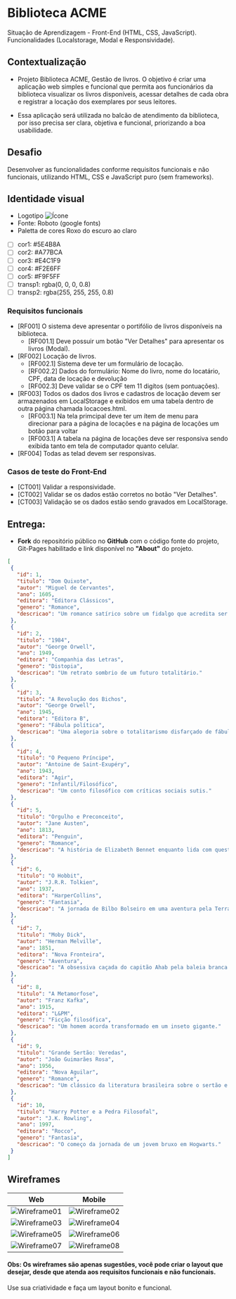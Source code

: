 # Biblioteca ACME
Situação de Aprendizagem - Front-End (HTML, CSS, JavaScript).
Funcionalidades (Localstorage, Modal e Responsividade).

## Contextualização
- Projeto Biblioteca ACME, Gestão de livros. O objetivo é criar uma aplicação web simples e funcional que permita aos funcionários da biblioteca visualizar os livros disponíveis, acessar detalhes de cada obra e registrar a locação dos exemplares por seus leitores.

- Essa aplicação será utilizada no balcão de atendimento da biblioteca, por isso precisa ser clara, objetiva e funcional, priorizando a boa usabilidade.

## Desafio
Desenvolver as funcionalidades conforme requisitos funcionais e não funcionais, utilizando HTML, CSS e JavaScript puro (sem frameworks).

## Identidade visual
- Logotipo ![Ícone](./assets/livro.png)
- Fonte: Roboto (google fonts)
- Paletta de cores Roxo do escuro ao claro

- [ ] cor1: #5E4B8A
- [ ] cor2: #A77BCA
- [ ] cor3: #E4C1F9
- [ ] cor4: #F2E6FF
- [ ] cor5: #F9F5FF
- [ ] transp1: rgba(0, 0, 0, 0.8)
- [ ] transp2: rgba(255, 255, 255, 0.8)

### Requisitos funcionais
- [RF001] O sistema deve apresentar o portifólio de livros disponíveis na biblioteca.
    - [RF001.1] Deve possuir um botão "Ver Detalhes" para apresentar os livros (Modal).
- [RF002] Locação de livros.
    - [RF002.1] Sistema deve ter um formulário de locação.
    - [RF002.2] Dados do formulário: Nome do livro, nome do locatário, CPF, data de locação e devolução
    - [RF002.3] Deve validar se o CPF tem 11 digítos (sem pontuações).
- [RF003] Todos os dados dos livros e cadastros de locação devem ser armazenados em LocalStorage e exibidos em uma tabela dentro de outra página chamada locacoes.html.
    - [RF003.1] Na tela primcipal deve ter um ítem de menu para direcionar para a página de locações e na página de locações um botão para voltar
    - [RF003.1] A tabela na página de locações deve ser responsiva sendo exibida tanto em tela de computador quanto celular.
- [RF004] Todas as telad devem ser responsivas.

### Casos de teste do Front-End
 - [CT001] Validar a responsividade.
 - [CT002] Validar se os dados estão corretos no botão "Ver Detalhes".
 - [CT003] Validação se os dados estão sendo gravados em LocalStorage.

 
 ## Entrega:
 - **Fork** do repositório público no **GitHub** com o código fonte do projeto, Git-Pages habilitado e link disponível no **"About"** do projeto.
 ```json
 [
  {
    "id": 1,
    "titulo": "Dom Quixote",
    "autor": "Miguel de Cervantes",
    "ano": 1605,
    "editora": "Editora Clássicos",
    "genero": "Romance",
    "descricao": "Um romance satírico sobre um fidalgo que acredita ser um cavaleiro andante."
  },
  {
    "id": 2,
    "titulo": "1984",
    "autor": "George Orwell",
    "ano": 1949,
    "editora": "Companhia das Letras",
    "genero": "Distopia",
    "descricao": "Um retrato sombrio de um futuro totalitário."
  },
  {
    "id": 3,
    "titulo": "A Revolução dos Bichos",
    "autor": "George Orwell",
    "ano": 1945,
    "editora": "Editora B",
    "genero": "Fábula política",
    "descricao": "Uma alegoria sobre o totalitarismo disfarçado de fábula animal."
  },
  {
    "id": 4,
    "titulo": "O Pequeno Príncipe",
    "autor": "Antoine de Saint-Exupéry",
    "ano": 1943,
    "editora": "Agir",
    "genero": "Infantil/Filosófico",
    "descricao": "Um conto filosófico com críticas sociais sutis."
  },
  {
    "id": 5,
    "titulo": "Orgulho e Preconceito",
    "autor": "Jane Austen",
    "ano": 1813,
    "editora": "Penguin",
    "genero": "Romance",
    "descricao": "A história de Elizabeth Bennet enquanto lida com questões de classe e amor."
  },
  {
    "id": 6,
    "titulo": "O Hobbit",
    "autor": "J.R.R. Tolkien",
    "ano": 1937,
    "editora": "HarperCollins",
    "genero": "Fantasia",
    "descricao": "A jornada de Bilbo Bolseiro em uma aventura pela Terra Média."
  },
  {
    "id": 7,
    "titulo": "Moby Dick",
    "autor": "Herman Melville",
    "ano": 1851,
    "editora": "Nova Fronteira",
    "genero": "Aventura",
    "descricao": "A obsessiva caçada do capitão Ahab pela baleia branca."
  },
  {
    "id": 8,
    "titulo": "A Metamorfose",
    "autor": "Franz Kafka",
    "ano": 1915,
    "editora": "L&PM",
    "genero": "Ficção filosófica",
    "descricao": "Um homem acorda transformado em um inseto gigante."
  },
  {
    "id": 9,
    "titulo": "Grande Sertão: Veredas",
    "autor": "João Guimarães Rosa",
    "ano": 1956,
    "editora": "Nova Aguilar",
    "genero": "Romance",
    "descricao": "Um clássico da literatura brasileira sobre o sertão e seus conflitos."
  },
  {
    "id": 10,
    "titulo": "Harry Potter e a Pedra Filosofal",
    "autor": "J.K. Rowling",
    "ano": 1997,
    "editora": "Rocco",
    "genero": "Fantasia",
    "descricao": "O começo da jornada de um jovem bruxo em Hogwarts."
  }
]
```

## Wireframes

|Web|Mobile|
|-|-|
|![Wireframe01](./wireframes/wireframe1.png)|![Wireframe02](./wireframes/wireframe2.png)|
|![Wireframe03](./wireframes/wireframe3.png)|![Wireframe04](./wireframes/wireframe4.png)|
|![Wireframe05](./wireframes/wireframe5.png)|![Wireframe06](./wireframes/wireframe6.png)|
|![Wireframe07](./wireframes/wireframe7.png)|![Wireframe08](./wireframes/wireframe6.png)|

#### Obs: Os wireframes são apenas sugestões, você pode criar o layout que desejar, desde que atenda aos requisitos funcionais e não funcionais.
Use sua criatividade e faça um layout bonito e funcional.